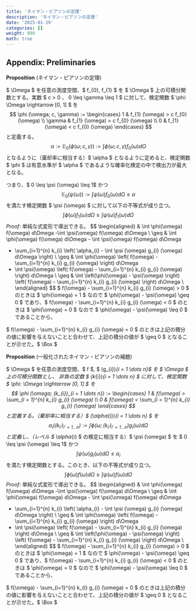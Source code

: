 ```yaml
---
title: 'ネイマン・ピアソンの定理'
description: 'ネイマン・ピアソンの定理'
date: '2025-01-19'
categories: []
weight: 999
math: true
---
```




## Appendix: Preliminaries



**Proposition** (ネイマン・ピアソンの定理)

$ \Omega $  を任意の測度空間、$ f_{0}, f_{1} $ を $ \Omega $ 上の可積分関数とする。実数 $ c > 0 $、$ 0 \leq \gamma \leq 1 $ に対して、検定関数 $ \phi: \Omega \rightarrow [0, 1] $ を
$$
\phi (\omega; c, \gamma) := 
\begin{cases}
    1      & f_{1} (\omega) > c f_{0} (\omega) \\
    \gamma & f_{1} (\omega) = c f_{0} (\omega) \\
    0      & f_{1} (\omega) < c f_{0} (\omega)
\end{cases}
$$
と定義する。
$$
\alpha := \mathbb{E}_{0} ( \phi (\omega; c, \gamma)) := \int \phi (\omega; c, \gamma) f_{0}(\omega) d\Omega
$$
となるように（棄却率に相当する）$ \alpha $ となるように定めると、検定関数 $ \phi $ は有意水準が $ \alpha $ であるような確率化検定の中で検出力が最大となる。

つまり、$ 0 \leq \psi (\omega) \leq 1$ かつ
$$
\mathbb{E}_{0} ( \psi (\omega) ) := \int \psi (\omega) f_{0} (\omega) d \Omega \leq \alpha
$$
を満たす検定関数 $ \psi (\omega) $ に対して以下の不等式が成り立つ。
$$
\int \phi (\omega) f_{1} (\omega) d \Omega \geq \int \psi (\omega) f_{1} (\omega) d \Omega
$$
*Proof*: 単純な式変形で導出できる。
$$
\begin{aligned}
& \int \phi(\omega) f(\omega) d\Omega -\int \psi(\omega) f(\omega) d\Omega \\
\geq & \int \phi(\omega) f(\omega) d\Omega - \int \psi(\omega) f(\omega) d\Omega
- \sum_{i=1}^{n} k_{i} \left( \alpha_{i} - \int \psi (\omega) g_{i} (\omega) d\Omega \right) \\
\geq & \int \phi(\omega) \left( f(\omega) - \sum_{i=1}^{n} k_{i} g_{i} (\omega) \right) d\Omega
- \int \psi(\omega) \left( f(\omega) - \sum_{i=1}^{n} k_{i} g_{i} (\omega) \right) d\Omega \\
\geq & \int \left(\phi(\omega) - \psi(\omega) \right) \left( f(\omega) - \sum_{i=1}^{n} k_{i} g_{i} (\omega) \right) d\Omega \\
\end{aligned}
$$
$ f(\omega) - \sum_{i=1}^{n} k_{i} g_{i} (\omega) > 0  $ のときは $ \phi(\omega) = 1 $ なので $ \phi(\omega) - \psi(\omega) \geq 0 $ であり、$ f(\omega) - \sum_{i=1}^{n} k_{i} g_{i} (\omega) < 0  $ のときは $ \phi(\omega) = 0 $ なので $ \phi(\omega) - \psi(\omega) \leq 0 $ であることから、

$ f(\omega) - \sum_{i=1}^{n} k_{i} g_{i} (\omega) = 0 $ のときは上記の積分の値に影響を与えないことと合わせて、上記の積分の値が $ \geq 0 $ となることが示せた。$ \Box $



**Proposition** (一般化されたネイマン・ピアソンの補題)

$ \Omega $  を任意の測度空間、$ f $, $ (g_{i})_{i = 1 \dots n}$ を $ \Omega $ 上の可積分関数とし、 非負の定数 $ (k_{i})_{i = 1 \dots n} $ に対して、検定関数 $ \phi: \Omega \rightarrow [0, 1] $ を
$$
\phi (\omega; (k_{i})_{i = 1 \dots n}) := 
\begin{cases}
    1    & f(\omega) > \sum_{i = 1}^{n} k_{i} g_{i} (\omega) \\
    0    & f(\omega) < \sum_{i = 1}^{n} k_{i} g_{i} (\omega)
\end{cases}
$$
と定義する。（棄却率に相当する）$ (\alpha_{i})_{i = 1 \dots n} $ を
$$
\alpha_{i} ((k_{i'})_{i' = 1 \dots n}) := \int \phi (\omega; (k_{i'})_{i' = 1 \dots n}) g_{i} (\omega) d \Omega
$$
と定義し、（レベル $ \alpha_{i} $ の検定に相当する）$ \psi (\omega) $ を $ 0 \leq \psi (\omega) \leq 1$ かつ
$$
\int \psi (\omega) g_{i} (\omega) d \Omega \leq \alpha_{i}
$$
を満たす検定関数とする。このとき、以下の不等式が成り立つ。
$$
\int \phi (\omega) f (\omega) d \Omega \geq \int \psi (\omega) f (\omega) d \Omega
$$
*Proof*: 単純な式変形で導出できる。
$$
\begin{aligned}
& \int \phi(\omega) f(\omega) d\Omega -\int \psi(\omega) f(\omega) d\Omega \\
\geq & \int \phi(\omega) f(\omega) d\Omega - \int \psi(\omega) f(\omega) d\Omega
- \sum_{i=1}^{n} k_{i} \left( \alpha_{i} - \int \psi (\omega) g_{i} (\omega) d\Omega \right) \\
\geq & \int \phi(\omega) \left( f(\omega) - \sum_{i=1}^{n} k_{i} g_{i} (\omega) \right) d\Omega
- \int \psi(\omega) \left( f(\omega) - \sum_{i=1}^{n} k_{i} g_{i} (\omega) \right) d\Omega \\
\geq & \int \left(\phi(\omega) - \psi(\omega) \right) \left( f(\omega) - \sum_{i=1}^{n} k_{i} g_{i} (\omega) \right) d\Omega \\
\end{aligned}
$$
$ f(\omega) - \sum_{i=1}^{n} k_{i} g_{i} (\omega) > 0  $ のときは $ \phi(\omega) = 1 $ なので $ \phi(\omega) - \psi(\omega) \geq 0 $ であり、$ f(\omega) - \sum_{i=1}^{n} k_{i} g_{i} (\omega) < 0  $ のときは $ \phi(\omega) = 0 $ なので $ \phi(\omega) - \psi(\omega) \leq 0 $ であることから、

$ f(\omega) - \sum_{i=1}^{n} k_{i} g_{i} (\omega) = 0 $ のときは上記の積分の値に影響を与えないことと合わせて、上記の積分の値が $ \geq 0 $ となることが示せた。$ \Box $


